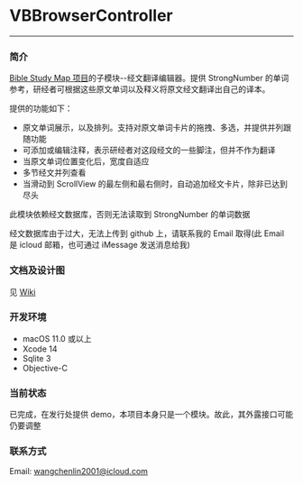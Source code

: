 # VBBrowserController

------------

### 简介

[Bible Study Map 项目](https://github.com/ChenLin-Wang/Bible-Study-Map)的子模块--经文翻译编辑器。提供 StrongNumber 的单词参考，研经者可根据这些原文单词以及释义将原文经文翻译出自己的译本。

提供的功能如下：

- 原文单词展示，以及排列。支持对原文单词卡片的拖拽、多选，并提供并列跟随功能
- 可添加或编辑注释，表示研经者对这段经文的一些脚注，但并不作为翻译
- 当原文单词位置变化后，宽度自适应
- 多节经文并列查看
- 当滑动到 ScrollView 的最左侧和最右侧时，自动追加经文卡片，除非已达到尽头

此模块依赖经文数据库，否则无法读取到 StrongNumber 的单词数据

经文数据库由于过大，无法上传到 github 上，请联系我的 Email 取得(此 Email 是 icloud 邮箱，也可通过 iMessage 发送消息给我)



### 文档及设计图

见 [Wiki](https://github.com/ChenLin-Wang/Bible-Study-Map-VBBrowserController/wiki)



### 开发环境

- macOS 11.0 或以上
- Xcode 14
- Sqlite 3
- Objective-C



### 当前状态

已完成，在发行处提供 demo，本项目本身只是一个模块。故此，其外露接口可能仍要调整



### 联系方式

Email: wangchenlin2001@icloud.com
